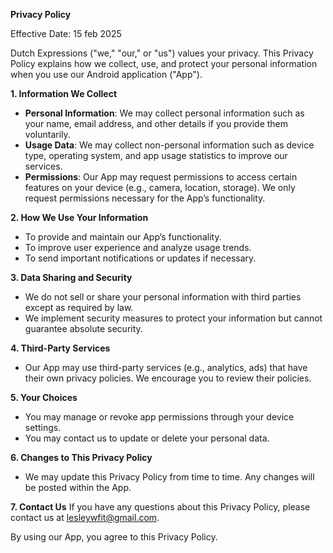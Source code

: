 **Privacy Policy**

Effective Date: 15 feb 2025

Dutch Expressions ("we," "our," or "us") values your privacy. This Privacy Policy explains how we collect, use, and protect your personal information when you use our Android application ("App").

**1. Information We Collect**

- **Personal Information**: We may collect personal information such as your name, email address, and other details if you provide them voluntarily.
- **Usage Data**: We may collect non-personal information such as device type, operating system, and app usage statistics to improve our services.
- **Permissions**: Our App may request permissions to access certain features on your device (e.g., camera, location, storage). We only request permissions necessary for the App’s functionality.

**2. How We Use Your Information**

- To provide and maintain our App’s functionality.
- To improve user experience and analyze usage trends.
- To send important notifications or updates if necessary.

**3. Data Sharing and Security**

- We do not sell or share your personal information with third parties except as required by law.
- We implement security measures to protect your information but cannot guarantee absolute security.

**4. Third-Party Services**

- Our App may use third-party services (e.g., analytics, ads) that have their own privacy policies. We encourage you to review their policies.

**5. Your Choices**

- You may manage or revoke app permissions through your device settings.
- You may contact us to update or delete your personal data.

**6. Changes to This Privacy Policy**

- We may update this Privacy Policy from time to time. Any changes will be posted within the App.

**7. Contact Us**
If you have any questions about this Privacy Policy, please contact us at lesleywfit@gmail.com.

By using our App, you agree to this Privacy Policy.

